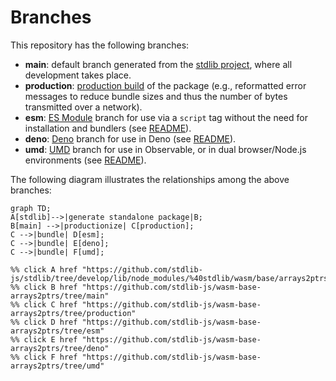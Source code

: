 <!--

@license Apache-2.0

Copyright (c) 2022 The Stdlib Authors.

Licensed under the Apache License, Version 2.0 (the "License");
you may not use this file except in compliance with the License.
You may obtain a copy of the License at

    http://www.apache.org/licenses/LICENSE-2.0

Unless required by applicable law or agreed to in writing, software
distributed under the License is distributed on an "AS IS" BASIS,
WITHOUT WARRANTIES OR CONDITIONS OF ANY KIND, either express or implied.
See the License for the specific language governing permissions and
limitations under the License.

-->

# Branches

This repository has the following branches:

-   **main**: default branch generated from the [stdlib project][stdlib-url], where all development takes place.
-   **production**: [production build][production-url] of the package (e.g., reformatted error messages to reduce bundle sizes and thus the number of bytes transmitted over a network).
-   **esm**: [ES Module][esm-url] branch for use via a `script` tag without the need for installation and bundlers (see [README][esm-readme]).
-   **deno**: [Deno][deno-url] branch for use in Deno (see [README][deno-readme]).
-   **umd**: [UMD][umd-url] branch for use in Observable, or in dual browser/Node.js environments (see [README][umd-readme]).

The following diagram illustrates the relationships among the above branches:

```mermaid
graph TD;
A[stdlib]-->|generate standalone package|B;
B[main] -->|productionize| C[production];
C -->|bundle| D[esm];
C -->|bundle| E[deno];
C -->|bundle| F[umd];

%% click A href "https://github.com/stdlib-js/stdlib/tree/develop/lib/node_modules/%40stdlib/wasm/base/arrays2ptrs"
%% click B href "https://github.com/stdlib-js/wasm-base-arrays2ptrs/tree/main"
%% click C href "https://github.com/stdlib-js/wasm-base-arrays2ptrs/tree/production"
%% click D href "https://github.com/stdlib-js/wasm-base-arrays2ptrs/tree/esm"
%% click E href "https://github.com/stdlib-js/wasm-base-arrays2ptrs/tree/deno"
%% click F href "https://github.com/stdlib-js/wasm-base-arrays2ptrs/tree/umd"
```

[stdlib-url]: https://github.com/stdlib-js/stdlib/tree/develop/lib/node_modules/%40stdlib/wasm/base/arrays2ptrs
[production-url]: https://github.com/stdlib-js/wasm-base-arrays2ptrs/tree/production
[deno-url]: https://github.com/stdlib-js/wasm-base-arrays2ptrs/tree/deno
[deno-readme]: https://github.com/stdlib-js/wasm-base-arrays2ptrs/blob/deno/README.md
[umd-url]: https://github.com/stdlib-js/wasm-base-arrays2ptrs/tree/umd
[umd-readme]: https://github.com/stdlib-js/wasm-base-arrays2ptrs/blob/umd/README.md
[esm-url]: https://github.com/stdlib-js/wasm-base-arrays2ptrs/tree/esm
[esm-readme]: https://github.com/stdlib-js/wasm-base-arrays2ptrs/blob/esm/README.md